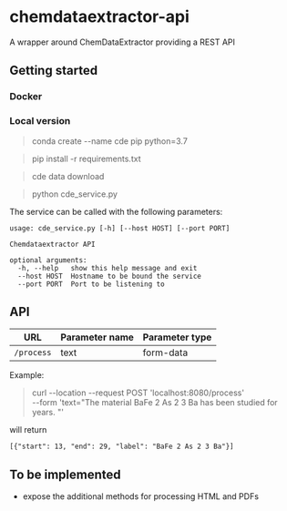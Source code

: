 # chemdataextractor-api
A wrapper around ChemDataExtractor providing a REST API

## Getting started

### Docker 

### Local version 

> conda create --name cde pip python=3.7

> pip install -r requirements.txt

> cde data download 

> python cde_service.py 

The service can be called with the following parameters:

```
usage: cde_service.py [-h] [--host HOST] [--port PORT]

Chemdataextractor API

optional arguments:
  -h, --help   show this help message and exit
  --host HOST  Hostname to be bound the service
  --port PORT  Port to be listening to
```


## API 

  URL    | Parameter name | Parameter type |
---------|----------------|----------------| 
`/process`| text          |   form-data    | 


Example: 

> curl --location --request POST 'localhost:8080/process' \
--form 'text="The material BaFe 2 As 2 3 Ba has been studied for years. "'

will return 
```
[{"start": 13, "end": 29, "label": "BaFe 2 As 2 3 Ba"}]
```


## To be implemented
 - expose the additional methods for processing HTML and PDFs